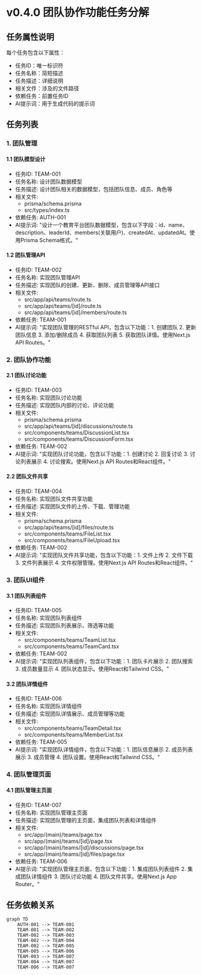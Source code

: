 # v0.4.0 团队协作功能任务分解

## 任务属性说明
每个任务包含以下属性：
- 任务ID：唯一标识符
- 任务名称：简短描述
- 任务描述：详细说明
- 相关文件：涉及的文件路径
- 依赖任务：前置任务ID
- AI提示词：用于生成代码的提示词

## 任务列表

### 1. 团队管理
#### 1.1 团队模型设计
- 任务ID: TEAM-001
- 任务名称: 设计团队数据模型
- 任务描述: 设计团队相关的数据模型，包括团队信息、成员、角色等
- 相关文件: 
  - prisma/schema.prisma
  - src/types/index.ts
- 依赖任务: AUTH-001
- AI提示词: "设计一个教育平台团队数据模型，包含以下字段：id、name、description、leaderId、members(关联用户)、createdAt、updatedAt。使用Prisma Schema格式。"

#### 1.2 团队管理API
- 任务ID: TEAM-002
- 任务名称: 实现团队管理API
- 任务描述: 实现团队的创建、更新、删除、成员管理等API接口
- 相关文件:
  - src/app/api/teams/route.ts
  - src/app/api/teams/[id]/route.ts
  - src/app/api/teams/[id]/members/route.ts
- 依赖任务: TEAM-001
- AI提示词: "实现团队管理的RESTful API，包含以下功能：1. 创建团队 2. 更新团队信息 3. 添加/删除成员 4. 获取团队列表 5. 获取团队详情。使用Next.js API Routes。"

### 2. 团队协作功能
#### 2.1 团队讨论功能
- 任务ID: TEAM-003
- 任务名称: 实现团队讨论功能
- 任务描述: 实现团队内部的讨论、评论功能
- 相关文件:
  - prisma/schema.prisma
  - src/app/api/teams/[id]/discussions/route.ts
  - src/components/teams/DiscussionList.tsx
  - src/components/teams/DiscussionForm.tsx
- 依赖任务: TEAM-002
- AI提示词: "实现团队讨论功能，包含以下功能：1. 创建讨论 2. 回复讨论 3. 讨论列表展示 4. 讨论搜索。使用Next.js API Routes和React组件。"

#### 2.2 团队文件共享
- 任务ID: TEAM-004
- 任务名称: 实现团队文件共享功能
- 任务描述: 实现团队文件的上传、下载、管理功能
- 相关文件:
  - prisma/schema.prisma
  - src/app/api/teams/[id]/files/route.ts
  - src/components/teams/FileList.tsx
  - src/components/teams/FileUpload.tsx
- 依赖任务: TEAM-002
- AI提示词: "实现团队文件共享功能，包含以下功能：1. 文件上传 2. 文件下载 3. 文件列表展示 4. 文件权限管理。使用Next.js API Routes和React组件。"

### 3. 团队UI组件
#### 3.1 团队列表组件
- 任务ID: TEAM-005
- 任务名称: 实现团队列表组件
- 任务描述: 实现团队列表展示、筛选等功能
- 相关文件:
  - src/components/teams/TeamList.tsx
  - src/components/teams/TeamCard.tsx
- 依赖任务: TEAM-002
- AI提示词: "实现团队列表组件，包含以下功能：1. 团队卡片展示 2. 团队搜索 3. 成员数量显示 4. 团队状态显示。使用React和Tailwind CSS。"

#### 3.2 团队详情组件
- 任务ID: TEAM-006
- 任务名称: 实现团队详情组件
- 任务描述: 实现团队详情展示、成员管理等功能
- 相关文件:
  - src/components/teams/TeamDetail.tsx
  - src/components/teams/MemberList.tsx
- 依赖任务: TEAM-005
- AI提示词: "实现团队详情组件，包含以下功能：1. 团队信息展示 2. 成员列表展示 3. 成员管理 4. 团队设置。使用React和Tailwind CSS。"

### 4. 团队管理页面
#### 4.1 团队管理主页面
- 任务ID: TEAM-007
- 任务名称: 实现团队管理主页面
- 任务描述: 实现团队管理的主页面，集成团队列表和详情组件
- 相关文件:
  - src/app/(main)/teams/page.tsx
  - src/app/(main)/teams/[id]/page.tsx
  - src/app/(main)/teams/[id]/discussions/page.tsx
  - src/app/(main)/teams/[id]/files/page.tsx
- 依赖任务: TEAM-006
- AI提示词: "实现团队管理主页面，包含以下功能：1. 集成团队列表组件 2. 集成团队详情组件 3. 团队讨论功能 4. 团队文件共享。使用Next.js App Router。"

## 任务依赖关系
```mermaid
graph TD
    AUTH-001 --> TEAM-001
    TEAM-001 --> TEAM-002
    TEAM-002 --> TEAM-003
    TEAM-002 --> TEAM-004
    TEAM-002 --> TEAM-005
    TEAM-005 --> TEAM-006
    TEAM-003 --> TEAM-007
    TEAM-004 --> TEAM-007
    TEAM-006 --> TEAM-007
``` 